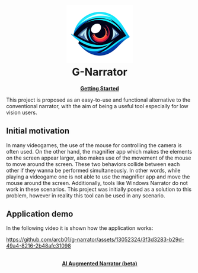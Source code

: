 <h1 align="center">
 <img
  width="180"
  alt="Eye logo"
  src="./gnarrator/assets/logo.png">
    <br/>
    G-Narrator
</h1>
 
<p align="center">
 <strong>
  <a href="./docs/usage.md"><b>Getting Started</b></a>
 </strong>
</p>

This project is proposed as an easy-to-use and functional alternative to the conventional narrator, with the aim of being a useful tool especially for low vision users.

## Initial motivation
In many videogames, the use of the mouse for controlling the camera is often used. On the other hand, the magnifier app which makes the elements on the screen appear larger, also makes use of the movement of the mouse to move around the screen. These two behaviors collide between each other if they wanna be performed simultaneously. In other words, while playing a videogame one is not able to use the magnifier app and move the mouse around the screen. 
Additionally, tools like Windows Narrator do not work in these scenarios. This project was initially posed as a solution to this problem, however in reality this tool can be used in any scenario. 

## Application demo
In the following video it is shown how the application works:

https://github.com/arcb01/g-narrator/assets/13052324/3f3d3283-b29d-49a4-8216-2b48afc31098

<p align="center">
 <strong>
  <br/>
  <a href="https://github.com/arcb01/g-narrator/tree/ai"><b>AI Augmented Narrator (beta)</b></a>
 </strong>
</p>

